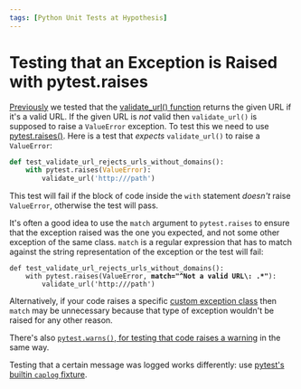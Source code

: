 ```yaml
---
tags: [Python Unit Tests at Hypothesis]
---
```


Testing that an Exception is Raised with pytest.raises
======================================================

[Previously](/posts/writing-tests) we tested that the
[validate_url() function](https://github.com/hypothesis/h/blob/8d11e918005581f35f97268e9470eb3c34a6b416/h/accounts/util.py#L9)
returns the given URL if it's a valid URL. If the given URL is _not_ valid then
`validate_url()` is supposed to raise a `ValueError` exception.
To test this we need to use [pytest.raises()](https://docs.pytest.org/en/latest/reference.html#pytest.raises).
Here is a test that _expects_ `validate_url()` to raise a `ValueError`:

```python
def test_validate_url_rejects_urls_without_domains():
    with pytest.raises(ValueError):
        validate_url('http:///path')
```

This test will fail if the block of code inside the `with` statement _doesn't_
raise `ValueError`, otherwise the test will pass.

It's often a good idea to use the `match` argument to `pytest.raises` to
ensure that the exception raised was the one you expected, and not some other
exception of the same class. `match` is a regular expression that has to match
against the string representation of the exception or the test will fail:

<pre><code>def test_validate_url_rejects_urls_without_domains():
    with pytest.raises(ValueError, <strong>match="^Not a valid URL\: .*"</strong>):
        validate_url('http:///path')</code></pre>

Alternatively, if your code raises a specific [custom exception class](../../_posts/2019-06-20-python-custom-exception-classes.md)
then `match` may be unnecessary because that type of exception wouldn't be
raised for any other reason.

There's also [`pytest.warns()`, for testing that code raises a warning](https://docs.pytest.org/en/latest/reference.html#pytest.warns)
in the same way.

Testing that a certain message was logged works differently: use [pytest's builtin `caplog` fixture](https://docs.pytest.org/en/latest/logging.html#caplog-fixture).
